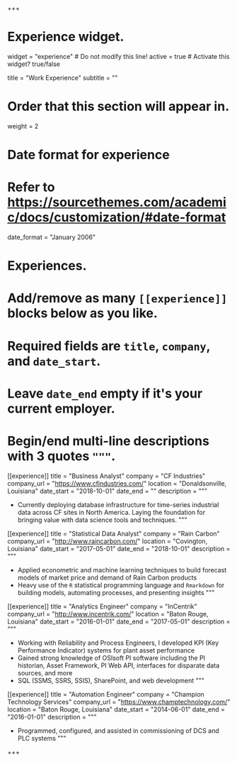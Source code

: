 +++
# Experience widget.
widget = "experience"  # Do not modify this line!
active = true  # Activate this widget? true/false

title = "Work Experience"
subtitle = ""

# Order that this section will appear in.
weight = 2

# Date format for experience
#   Refer to https://sourcethemes.com/academic/docs/customization/#date-format
date_format = "January 2006"

# Experiences.
#   Add/remove as many `[[experience]]` blocks below as you like.
#   Required fields are `title`, `company`, and `date_start`.
#   Leave `date_end` empty if it's your current employer.
#   Begin/end multi-line descriptions with 3 quotes `"""`.

[[experience]]
  title = "Business Analyst"
  company = "CF Industries"
  company_url = "https://www.cfindustries.com/"
  location = "Donaldsonville, Louisiana"
  date_start = "2018-10-01"
  date_end = ""
  description = """
  * Currently deploying database infrastructure for time-series industrial data across CF sites in North America. Laying the foundation for bringing value with data science tools and techniques.
  """

[[experience]]
  title = "Statistical Data Analyst"
  company = "Rain Carbon"
  company_url = "http://www.raincarbon.com/"
  location = "Covington, Louisiana"
  date_start = "2017-05-01"
  date_end = "2018-10-01"
  description = """
  * Applied econometric and machine learning techniques to build forecast models of market price and demand of Rain Carbon products
  * Heavy use of the `R` statistical programming language and `Rmarkdown` for building models, automating processes, and presenting insights
  """

[[experience]]
  title = "Analytics Engineer"
  company = "InCentrik"
  company_url = "http://www.incentrik.com/"
  location = "Baton Rouge, Louisiana"
  date_start = "2016-01-01"
  date_end = "2017-05-01"
  description = """
  * Working with Reliability and Process Engineers, I developed KPI (Key Performance Indicator) systems for plant asset performance
  * Gained strong knowledge of OSIsoft PI software including the PI historian, Asset Framework, PI Web API, interfaces for disparate data sources, and more
  * SQL (SSMS, SSRS, SSIS), SharePoint, and web development
  """

[[experience]]
  title = "Automation Engineer"
  company = "Champion Technology Services"
  company_url = "https://www.champtechnology.com/"
  location = "Baton Rouge, Louisiana"
  date_start = "2014-06-01"
  date_end = "2016-01-01"
  description = """
  * Programmed, configured, and assisted in commissioning of DCS and PLC systems
  """

+++
